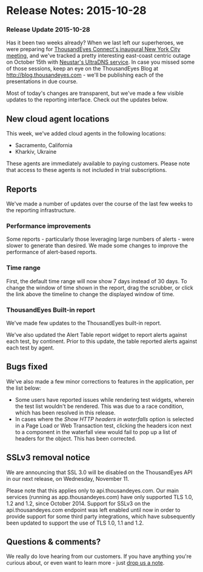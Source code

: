 # Release Notes: 2015-10-28

### Release Update 2015-10-28

Has it been two weeks already?  When we last left our superheroes, we were preparing for [ThousandEyes Connect's inaugural New York City meeting](https://blog.thousandeyes.com/connect-nyc-2015-summary/), and we've tracked a pretty interesting east-coast centric outage on October 15th with [Neustar's UltraDNS service](https://blog.thousandeyes.com/ultradns-outage-october-2015/).  In case you missed some of those sessions, keep an eye on the ThousandEyes Blog at http://blog.thousandeyes.com - we'll be publishing each of the presentations in due course.

Most of today's changes are transparent, but we've made a few visible updates to the reporting interface.  Check out the updates below.

## New cloud agent locations

This week, we've added cloud agents in the following locations:

* Sacramento, California
* Kharkiv, Ukraine

These agents are immediately available to paying customers. Please note that access to these agents is not included in trial subscriptions.

## Reports

We've made a number of updates over the course of the last few weeks to the reporting infrastructure.

### Performance improvements

Some reports - particularly those leveraging large numbers of alerts - were slower to generate than desired.  We made some changes to improve the performance of alert-based reports.

### Time range

First, the default time range will now show 7 days instead of 30 days. To change the window of time shown in the report, drag the scrubber, or click the link above the timeline to change the displayed window of time. 

### ThousandEyes Built-in report

We've made few updates to the ThousandEyes built-in report.

We've also updated the Alert Table report widget to report alerts against each test, by continent.  Prior to this update, the table reported alerts against each test by agent.

## Bugs fixed

We've also made a few minor corrections to features in the application, per the list below:

* Some users have reported issues while rendering test widgets, wherein the test list wouldn't be rendered.  This was due to a race condition, which has been resolved in this release.
* In cases where the _Show HTTP headers in waterfalls_ option is selected in a Page Load or Web Transaction test, clicking the headers icon next to a component in the waterfall view would fail to pop up a list of headers for the object.  This has been corrected.

## SSLv3 removal notice

We are announcing that SSL 3.0 will be disabled on the ThousandEyes API in our next release, on Wednesday, November 11.  

Please note that this applies only to api.thousandeyes.com.  Our main services \(running as app.thousandeyes.com\) have only supported TLS 1.0, 1.2 and 1.2, since October 2014.  Support for SSLv3 on the api.thousandeyes.com endpoint was left enabled until now in order to provide support for some third party integrations, which have subsequently been updated to support the use of TLS 1.0, 1.1 and 1.2.

## Questions & comments?

We really do love hearing from our customers.  If you have anything you're curious about, or even want to learn more - just [drop us a note](mailto:support@thousandeyes.com?subject=2015-10-28+Release+Update).


